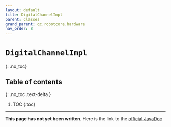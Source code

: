 ```yaml
---
layout: default
title: DigitalChannelImpl
parent: classes
grand_parent: qc.robotcore.hardware
nav_order: 8
---
```

# `DigitalChannelImpl`
{: .no_toc}

## Table of contents
{: .no_toc .text-delta }

1. TOC
{:toc}
---
**This page has not yet been written**. Here is the link to the [official JavaDoc](https://ftctechnh.github.io/ftc_app/doc/javadoc/com/qualcomm/robotcore/hardware/DigitalChannelImpl.html)
        